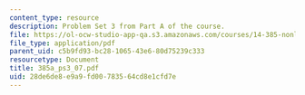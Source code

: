 ```yaml
---
content_type: resource
description: Problem Set 3 from Part A of the course.
file: https://ol-ocw-studio-app-qa.s3.amazonaws.com/courses/14-385-nonlinear-econometric-analysis-fall-2007/28de6de8e9a9fd00783564cd8e1cfd7e_385a_ps3_07.pdf
file_type: application/pdf
parent_uid: c5b9fd93-bc28-1065-43e6-80d75239c333
resourcetype: Document
title: 385a_ps3_07.pdf
uid: 28de6de8-e9a9-fd00-7835-64cd8e1cfd7e
---
```

